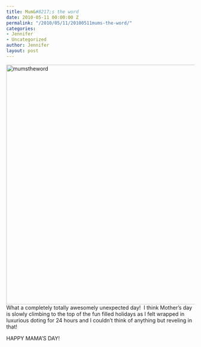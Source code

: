 ```yaml
---
title: Mum&#8217;s the word
date: 2010-05-11 00:00:00 Z
permalink: "/2010/05/11/20100511mums-the-word/"
categories:
- Jennifer
- Uncategorized
author: Jennifer
layout: post
---
```


<img title="mumstheword" height="640" alt="mumstheword" width="950" class="alignleft size-full wp-image-676" src="/teamelam/assets/images/Mumand-8217-s-the-word/1273577100000-missing.jpg" />What a completely totally awesomely unexpected day!  I think Mother&#8217;s day is slowly climbing to the top of the fun filled holidays as I felt wrapped in luxurious doting for 24 hours and I couldn&#8217;t think of anything but reveling in that!

HAPPY MAMA&#8217;S DAY!
